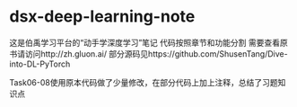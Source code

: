 # dsx-deep-learning-note

这是伯禹学习平台的“动手学深度学习”笔记
代码按照章节和功能分割
需要查看原书请访问http://zh.gluon.ai/
部分源码见https://github.com/ShusenTang/Dive-into-DL-PyTorch

Task06-08使用原本代码做了少量修改，在部分代码上加上注释，总结了习题知识点
